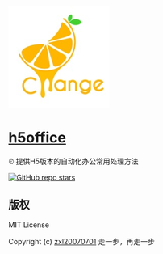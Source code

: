 <img src="./public/logo.jpeg" />

# [h5office](https://github.com/fragement-contrib/h5office)
⏰ 提供H5版本的自动化办公常用处理方法

<p>
    <a href="https://github.com/fragement-contrib/h5office" target='_blank'>
        <img alt="GitHub repo stars" src="https://img.shields.io/github/stars/fragement-contrib/h5office?style=social">
    </a>
</p> 

## 版权

MIT License

Copyright (c) [zxl20070701](https://zxl20070701.github.io/notebook/home.html) 走一步，再走一步